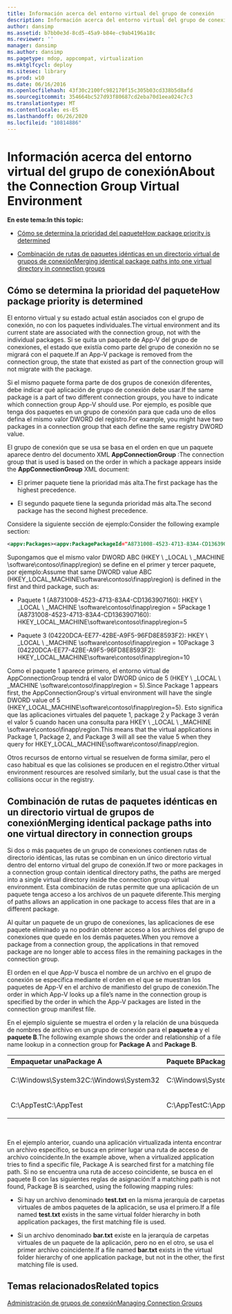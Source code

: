 ```yaml
---
title: Información acerca del entorno virtual del grupo de conexión
description: Información acerca del entorno virtual del grupo de conexión
author: dansimp
ms.assetid: b7bb0e3d-8cd5-45a9-b84e-c9ab4196a18c
ms.reviewer: ''
manager: dansimp
ms.author: dansimp
ms.pagetype: mdop, appcompat, virtualization
ms.mktglfcycl: deploy
ms.sitesec: library
ms.prod: w10
ms.date: 06/16/2016
ms.openlocfilehash: 43f30c2100fc982170f15c305b03cd338b5d8afd
ms.sourcegitcommit: 354664bc527d93f80687cd2eba70d1eea024c7c3
ms.translationtype: MT
ms.contentlocale: es-ES
ms.lasthandoff: 06/26/2020
ms.locfileid: "10814886"
---
```

# <span data-ttu-id="0bdd8-103">Información acerca del entorno virtual del grupo de conexión</span><span class="sxs-lookup"><span data-stu-id="0bdd8-103">About the Connection Group Virtual Environment</span></span>


**<span data-ttu-id="0bdd8-104">En este tema:</span><span class="sxs-lookup"><span data-stu-id="0bdd8-104">In this topic:</span></span>**

-   [<span data-ttu-id="0bdd8-105">Cómo se determina la prioridad del paquete</span><span class="sxs-lookup"><span data-stu-id="0bdd8-105">How package priority is determined</span></span>](#bkmk-pkg-priority-deter)

-   [<span data-ttu-id="0bdd8-106">Combinación de rutas de paquetes idénticas en un directorio virtual de grupos de conexión</span><span class="sxs-lookup"><span data-stu-id="0bdd8-106">Merging identical package paths into one virtual directory in connection groups</span></span>](#bkmk-merged-root-ve-exp)

## <a href="" id="bkmk-pkg-priority-deter"></a><span data-ttu-id="0bdd8-107">Cómo se determina la prioridad del paquete</span><span class="sxs-lookup"><span data-stu-id="0bdd8-107">How package priority is determined</span></span>


<span data-ttu-id="0bdd8-108">El entorno virtual y su estado actual están asociados con el grupo de conexión, no con los paquetes individuales.</span><span class="sxs-lookup"><span data-stu-id="0bdd8-108">The virtual environment and its current state are associated with the connection group, not with the individual packages.</span></span> <span data-ttu-id="0bdd8-109">Si se quita un paquete de App-V del grupo de conexiones, el estado que existía como parte del grupo de conexión no se migrará con el paquete.</span><span class="sxs-lookup"><span data-stu-id="0bdd8-109">If an App-V package is removed from the connection group, the state that existed as part of the connection group will not migrate with the package.</span></span>

<span data-ttu-id="0bdd8-110">Si el mismo paquete forma parte de dos grupos de conexión diferentes, debe indicar qué aplicación de grupo de conexión debe usar.</span><span class="sxs-lookup"><span data-stu-id="0bdd8-110">If the same package is a part of two different connection groups, you have to indicate which connection group App-V should use.</span></span> <span data-ttu-id="0bdd8-111">Por ejemplo, es posible que tenga dos paquetes en un grupo de conexión para que cada uno de ellos defina el mismo valor DWORD del registro.</span><span class="sxs-lookup"><span data-stu-id="0bdd8-111">For example, you might have two packages in a connection group that each define the same registry DWORD value.</span></span>

<span data-ttu-id="0bdd8-112">El grupo de conexión que se usa se basa en el orden en que un paquete aparece dentro del documento XML **AppConnectionGroup** :</span><span class="sxs-lookup"><span data-stu-id="0bdd8-112">The connection group that is used is based on the order in which a package appears inside the **AppConnectionGroup** XML document:</span></span>

-   <span data-ttu-id="0bdd8-113">El primer paquete tiene la prioridad más alta.</span><span class="sxs-lookup"><span data-stu-id="0bdd8-113">The first package has the highest precedence.</span></span>

-   <span data-ttu-id="0bdd8-114">El segundo paquete tiene la segunda prioridad más alta.</span><span class="sxs-lookup"><span data-stu-id="0bdd8-114">The second package has the second highest precedence.</span></span>

<span data-ttu-id="0bdd8-115">Considere la siguiente sección de ejemplo:</span><span class="sxs-lookup"><span data-stu-id="0bdd8-115">Consider the following example section:</span></span>

```xml
<appv:Packages><appv:PackagePackageId="A8731008-4523-4713-83A4-CD1363907160"VersionId="E889951B-7F30-418B-A69C-B37283BC0DB9"/><appv:PackagePackageId="1DC709C8-309F-4AB4-BD47-F75926D04276"VersionId="01F1943B-C778-40AD-BFAD-AC34A695DF3C"/><appv:PackagePackageId="04220DCA-EE77-42BE-A9F5-96FD8E8593F2"VersionId="E15EFFE9-043D-4C01-BC52-AD2BD1E8BAFA"/></appv:Packages>
```

<span data-ttu-id="0bdd8-116">Supongamos que el mismo valor DWORD ABC (HKEY \ _LOCAL \ _MACHINE \\software\\contoso\\finapp\\region) se define en el primer y tercer paquete, por ejemplo:</span><span class="sxs-lookup"><span data-stu-id="0bdd8-116">Assume that same DWORD value ABC (HKEY\_LOCAL\_MACHINE\\software\\contoso\\finapp\\region) is defined in the first and third package, such as:</span></span>

-   <span data-ttu-id="0bdd8-117">Paquete 1 (A8731008-4523-4713-83A4-CD1363907160): HKEY \ _LOCAL \ _MACHINE \\software\\contoso\\finapp\\region = 5</span><span class="sxs-lookup"><span data-stu-id="0bdd8-117">Package 1 (A8731008-4523-4713-83A4-CD1363907160): HKEY\_LOCAL\_MACHINE\\software\\contoso\\finapp\\region=5</span></span>

-   <span data-ttu-id="0bdd8-118">Paquete 3 (04220DCA-EE77-42BE-A9F5-96FD8E8593F2): HKEY \ _LOCAL \ _MACHINE \\software\\contoso\\finapp\\region = 10</span><span class="sxs-lookup"><span data-stu-id="0bdd8-118">Package 3 (04220DCA-EE77-42BE-A9F5-96FD8E8593F2): HKEY\_LOCAL\_MACHINE\\software\\contoso\\finapp\\region=10</span></span>

<span data-ttu-id="0bdd8-119">Como el paquete 1 aparece primero, el entorno virtual de AppConnectionGroup tendrá el valor DWORD único de 5 (HKEY \ _LOCAL \ _MACHINE \\software\\contoso\\finapp\\region = 5).</span><span class="sxs-lookup"><span data-stu-id="0bdd8-119">Since Package 1 appears first, the AppConnectionGroup's virtual environment will have the single DWORD value of 5 (HKEY\_LOCAL\_MACHINE\\software\\contoso\\finapp\\region=5).</span></span> <span data-ttu-id="0bdd8-120">Esto significa que las aplicaciones virtuales del paquete 1, package 2 y Package 3 verán el valor 5 cuando hacen una consulta para HKEY \ _LOCAL \ _MACHINE \\software\\contoso\\finapp\\region.</span><span class="sxs-lookup"><span data-stu-id="0bdd8-120">This means that the virtual applications in Package 1, Package 2, and Package 3 will all see the value 5 when they query for HKEY\_LOCAL\_MACHINE\\software\\contoso\\finapp\\region.</span></span>

<span data-ttu-id="0bdd8-121">Otros recursos de entorno virtual se resuelven de forma similar, pero el caso habitual es que las colisiones se producen en el registro.</span><span class="sxs-lookup"><span data-stu-id="0bdd8-121">Other virtual environment resources are resolved similarly, but the usual case is that the collisions occur in the registry.</span></span>

## <a href="" id="bkmk-merged-root-ve-exp"></a><span data-ttu-id="0bdd8-122">Combinación de rutas de paquetes idénticas en un directorio virtual de grupos de conexión</span><span class="sxs-lookup"><span data-stu-id="0bdd8-122">Merging identical package paths into one virtual directory in connection groups</span></span>


<span data-ttu-id="0bdd8-123">Si dos o más paquetes de un grupo de conexiones contienen rutas de directorio idénticas, las rutas se combinan en un único directorio virtual dentro del entorno virtual del grupo de conexión.</span><span class="sxs-lookup"><span data-stu-id="0bdd8-123">If two or more packages in a connection group contain identical directory paths, the paths are merged into a single virtual directory inside the connection group virtual environment.</span></span> <span data-ttu-id="0bdd8-124">Esta combinación de rutas permite que una aplicación de un paquete tenga acceso a los archivos de un paquete diferente.</span><span class="sxs-lookup"><span data-stu-id="0bdd8-124">This merging of paths allows an application in one package to access files that are in a different package.</span></span>

<span data-ttu-id="0bdd8-125">Al quitar un paquete de un grupo de conexiones, las aplicaciones de ese paquete eliminado ya no podrán obtener acceso a los archivos del grupo de conexiones que quede en los demás paquetes.</span><span class="sxs-lookup"><span data-stu-id="0bdd8-125">When you remove a package from a connection group, the applications in that removed package are no longer able to access files in the remaining packages in the connection group.</span></span>

<span data-ttu-id="0bdd8-126">El orden en el que App-V busca el nombre de un archivo en el grupo de conexión se especifica mediante el orden en el que se muestran los paquetes de App-V en el archivo de manifiesto del grupo de conexión.</span><span class="sxs-lookup"><span data-stu-id="0bdd8-126">The order in which App-V looks up a file’s name in the connection group is specified by the order in which the App-V packages are listed in the connection group manifest file.</span></span>

<span data-ttu-id="0bdd8-127">En el ejemplo siguiente se muestra el orden y la relación de una búsqueda de nombres de archivo en un grupo de conexión para el **paquete a** y el **paquete B**.</span><span class="sxs-lookup"><span data-stu-id="0bdd8-127">The following example shows the order and relationship of a file name lookup in a connection group for **Package A** and **Package B**.</span></span>

<table>
<colgroup>
<col width="50%" />
<col width="50%" />
</colgroup>
<thead>
<tr class="header">
<th align="left"><span data-ttu-id="0bdd8-128">Empaquetar una</span><span class="sxs-lookup"><span data-stu-id="0bdd8-128">Package A</span></span></th>
<th align="left"><span data-ttu-id="0bdd8-129">Paquete B</span><span class="sxs-lookup"><span data-stu-id="0bdd8-129">Package B</span></span></th>
</tr>
</thead>
<tbody>
<tr class="odd">
<td align="left"><p><span data-ttu-id="0bdd8-130">C:\Windows\System32</span><span class="sxs-lookup"><span data-stu-id="0bdd8-130">C:\Windows\System32</span></span></p></td>
<td align="left"><p><span data-ttu-id="0bdd8-131">C:\Windows\System32</span><span class="sxs-lookup"><span data-stu-id="0bdd8-131">C:\Windows\System32</span></span></p></td>
</tr>
<tr class="even">
<td align="left"><p><span data-ttu-id="0bdd8-132">C:\AppTest</span><span class="sxs-lookup"><span data-stu-id="0bdd8-132">C:\AppTest</span></span></p></td>
<td align="left"><p><span data-ttu-id="0bdd8-133">C:\AppTest</span><span class="sxs-lookup"><span data-stu-id="0bdd8-133">C:\AppTest</span></span></p></td>
</tr>
</tbody>
</table>

 

<span data-ttu-id="0bdd8-134">En el ejemplo anterior, cuando una aplicación virtualizada intenta encontrar un archivo específico, se busca en primer lugar una ruta de acceso de archivo coincidente.</span><span class="sxs-lookup"><span data-stu-id="0bdd8-134">In the example above, when a virtualized application tries to find a specific file, Package A is searched first for a matching file path.</span></span> <span data-ttu-id="0bdd8-135">Si no se encuentra una ruta de acceso coincidente, se busca en el paquete B con las siguientes reglas de asignación:</span><span class="sxs-lookup"><span data-stu-id="0bdd8-135">If a matching path is not found, Package B is searched, using the following mapping rules:</span></span>

-   <span data-ttu-id="0bdd8-136">Si hay un archivo denominado **test.txt** en la misma jerarquía de carpetas virtuales de ambos paquetes de la aplicación, se usa el primero.</span><span class="sxs-lookup"><span data-stu-id="0bdd8-136">If a file named **test.txt** exists in the same virtual folder hierarchy in both application packages, the first matching file is used.</span></span>

-   <span data-ttu-id="0bdd8-137">Si un archivo denominado **bar.txt** existe en la jerarquía de carpetas virtuales de un paquete de la aplicación, pero no en el otro, se usa el primer archivo coincidente.</span><span class="sxs-lookup"><span data-stu-id="0bdd8-137">If a file named **bar.txt** exists in the virtual folder hierarchy of one application package, but not in the other, the first matching file is used.</span></span>






## <span data-ttu-id="0bdd8-138">Temas relacionados</span><span class="sxs-lookup"><span data-stu-id="0bdd8-138">Related topics</span></span>


[<span data-ttu-id="0bdd8-139">Administración de grupos de conexión</span><span class="sxs-lookup"><span data-stu-id="0bdd8-139">Managing Connection Groups</span></span>](managing-connection-groups51.md)

 

 





